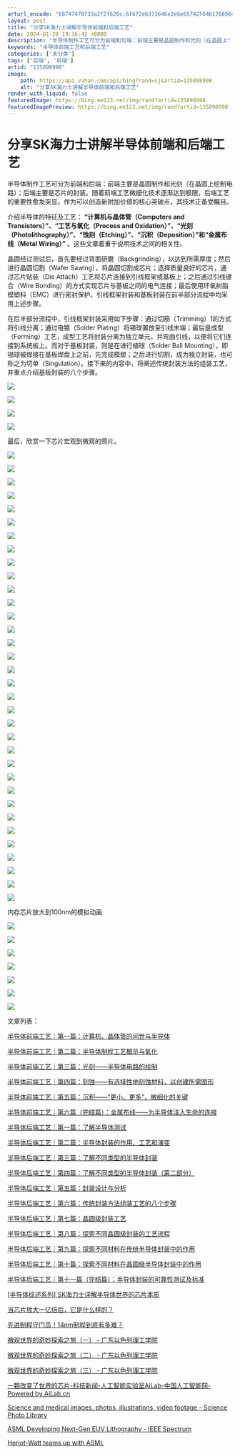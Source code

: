 ```yaml
---
arturl_encode: "68747470733a2f2f626c:6f672e6373646e2e6e65742f64617669645f3233323635362f:61727469636c652f64657461696c732f313335383938393938"
layout: post
title: "分享SK海力士讲解半导体前端和后端工艺"
date: 2024-01-28 19:36:42 +0800
description: "半导体制作工艺可分为前端和后端：前端主要是晶圆制作和光刻（在晶圆上"
keywords: "半导体前端工艺和后端工艺"
categories: ['未分类']
tags: ['后端', '前端']
artid: "135898998"
image:
    path: https://api.vvhan.com/api/bing?rand=sj&artid=135898998
    alt: "分享SK海力士讲解半导体前端和后端工艺"
render_with_liquid: false
featuredImage: https://bing.ee123.net/img/rand?artid=135898998
featuredImagePreview: https://bing.ee123.net/img/rand?artid=135898998
---
```


# 分享SK海力士讲解半导体前端和后端工艺

半导体制作工艺可分为前端和后端：前端主要是晶圆制作和光刻（在晶圆上绘制电路）；后端主要是芯片的封装。随着前端工艺微细化技术逐渐达到极限，后端工艺的重要性愈发突显。作为可以创造新附加价值的核心突破点，其技术正备受瞩目。

介绍半导体的特征及工艺：
**“计算机与晶体管（Computers and Transistors）”、“工艺与氧化（Process and Oxidation）”、“光刻（Photolithography）”、“蚀刻（Etching）”、“沉积（Deposition）”和“金属布线（Metal Wiring）”**
。这些文章着重于说明技术之间的相关性。

晶圆经过测试后，首先要经过背面研磨（Backgrinding），以达到所需厚度；然后进行晶圆切割（Wafer Sawing），将晶圆切割成芯片；选择质量良好的芯片，通过芯片贴装（Die Attach）工艺将芯片连接到引线框架或基板上；之后通过引线键合（Wire Bonding）的方式实现芯片与基板之间的电气连接；最后使用环氧树脂模塑料（EMC）进行密封保护。引线框架封装和基板封装在前半部分流程中均采用上述步骤。

在后半部分流程中，引线框架封装采用如下步骤：通过切筋（Trimming）1的方式将引线分离；通过电镀（Solder Plating）将锡球置放至引线末端；最后是成型（Forming）工艺，成型工艺将封装分离为独立单元，并弯曲引线，以便将它们连接到系统板上。而对于基板封装，则是在进行植球（Solder Ball Mounting），即锡球被焊接在基板焊盘上之前，先完成模塑；之后进行切割，成为独立封装，也可称之为切单（Singulation）。接下来的内容中，将阐述传统封装方法的组装工艺，并重点介绍基板封装的八个步骤。

![](https://i-blog.csdnimg.cn/blog_migrate/79f56e2971e53b6501ea3da19fc4c277.png)

![](https://i-blog.csdnimg.cn/blog_migrate/395f763ed9a3959929ad20a6ab3e0376.png)

![](https://i-blog.csdnimg.cn/blog_migrate/2a37740be4129fcad6f997d126c576f8.png)

![](https://i-blog.csdnimg.cn/blog_migrate/bb5ccbd5088761ffa7592c6f8e0dd29a.png)

最后，欣赏一下芯片宏观到微观的照片。

![](https://i-blog.csdnimg.cn/blog_migrate/21f2f4f05a58319ad3abd1821b2b9c55.png)

![](https://i-blog.csdnimg.cn/blog_migrate/bed9259274e0539014f3fe9cc981c618.png)

![](https://i-blog.csdnimg.cn/blog_migrate/7e04a99ea90d91251882784ee14026d8.png)

![](https://i-blog.csdnimg.cn/blog_migrate/7060ebfc131aa2687fe01778cb8a8e4b.png)

![](https://i-blog.csdnimg.cn/blog_migrate/ff28ee93aa02ace20f150dd8b8f678db.png)

![](https://i-blog.csdnimg.cn/blog_migrate/59710c847978596a31e1bcc344e1a9d3.png)

![](https://i-blog.csdnimg.cn/blog_migrate/b4bd47716e683fdeb55460e657a045c1.png)

![](https://i-blog.csdnimg.cn/blog_migrate/daba5dec7906656cda93380b1181ebe7.png)

![](https://i-blog.csdnimg.cn/blog_migrate/94541916049e58423afd4830195857c7.png)

![](https://i-blog.csdnimg.cn/blog_migrate/58fc39d13199356e3a37e6f7794e2ccf.png)

![](https://i-blog.csdnimg.cn/blog_migrate/2f164916937214db4ff09a105f957a93.png)

![](https://i-blog.csdnimg.cn/blog_migrate/03f247015f4924c014b90e45094729d9.png)

![](https://i-blog.csdnimg.cn/blog_migrate/27d9757452d3787fd8da1a105d89b871.png)

![](https://i-blog.csdnimg.cn/blog_migrate/681d7c60a2120fb7f92f9157f6424b11.png)

![](https://i-blog.csdnimg.cn/blog_migrate/5ec43577ec02742e4722caedf288bfb1.png)

![](https://i-blog.csdnimg.cn/blog_migrate/7e4d6f3910b7da8d7db6b0e0811429e9.png)

![](https://i-blog.csdnimg.cn/blog_migrate/c423c798570c86f4b0920b76bab73392.png)

![](https://i-blog.csdnimg.cn/blog_migrate/098c323bc860342d2442ac9e38d991be.png)

![](https://i-blog.csdnimg.cn/blog_migrate/17453470e9ab9410252dd836bb5d1a88.png)

![](https://i-blog.csdnimg.cn/blog_migrate/6d4db9726e0fac6e1ff14818a3ebbd3d.png)

![](https://i-blog.csdnimg.cn/blog_migrate/e4b097d6e544ae3d5c912e95b8f2f970.png)

![](https://i-blog.csdnimg.cn/blog_migrate/bd0e413668e88abd6794009d67b7b5e6.png)

![](https://i-blog.csdnimg.cn/blog_migrate/759b02e67150cd200dbaff47afe9bcb0.png)

![](https://i-blog.csdnimg.cn/blog_migrate/22e876ec79137c23fb86e10344c86b6b.png)

![](https://i-blog.csdnimg.cn/blog_migrate/0b672a38ce6f2e50569513d10ce3d510.png)

![](https://i-blog.csdnimg.cn/blog_migrate/f2f2e363c9c896614b0e703476eac62a.png)

![](https://i-blog.csdnimg.cn/blog_migrate/317a4619039c17e310f81ecdfd3c62a3.png)

![](https://i-blog.csdnimg.cn/blog_migrate/8e27bd227d0cbb46bf3f78cad47b4684.png)

![](https://i-blog.csdnimg.cn/blog_migrate/1b16886f1e0c660c4c9708b00c7a2e1d.png)

![](https://i-blog.csdnimg.cn/blog_migrate/ea62151f0cabd95d83f140912bf7f7b6.png)

![](https://i-blog.csdnimg.cn/blog_migrate/c702eef040e0f8260c6f954d4cc02b69.png)

![](https://i-blog.csdnimg.cn/blog_migrate/3de7e2bc8e519a8c385b95588b59bda8.png)

![](https://i-blog.csdnimg.cn/blog_migrate/1843330f1dfc56d5da0b6ce55f1ac814.png)

![](https://i-blog.csdnimg.cn/blog_migrate/5f3410d26a1e7e95d8b55593d50b71db.png)

内存芯片放大到100nm的模拟动画

![](https://i-blog.csdnimg.cn/blog_migrate/686fbd7be76c6834cd1ffb8ffcfa285b.png)

![](https://i-blog.csdnimg.cn/blog_migrate/0de6809fc26f5bab9e0700b182a00f4d.png)

![](https://i-blog.csdnimg.cn/blog_migrate/f7c795a72ba0b98a04b714c11a80dc47.png)

![](https://i-blog.csdnimg.cn/blog_migrate/667d41cf00d660dc1c78edbb2ae12eb7.png)

![](https://i-blog.csdnimg.cn/blog_migrate/604d0adea7763f2536b85600884c990f.png)

![](https://i-blog.csdnimg.cn/blog_migrate/19b37d0aa9c2ac63c8e78d1298c7f017.png)

![](https://i-blog.csdnimg.cn/blog_migrate/5d7667a9318ee9ba5d61ce0c5d42a54b.png)

文章列表：

[半导体前端工艺｜第一篇：计算机、晶体管的问世与半导体](https://mp.weixin.qq.com/s?__biz=MzUxMzA2MzgwMA==&mid=2247500195&idx=1&sn=2edf85bb8b4114befa22d393b7e2cd85 "半导体前端工艺｜第一篇：计算机、晶体管的问世与半导体")

[半导体前端工艺｜第二篇：半导体制程工艺概览与氧化](https://mp.weixin.qq.com/s?__biz=MzUxMzA2MzgwMA==&mid=2247500273&idx=1&sn=fcb896dba869f76e34b9a9475a2b5734 "半导体前端工艺｜第二篇：半导体制程工艺概览与氧化")

[半导体前端工艺｜第三篇：光刻——半导体电路的绘制](https://mp.weixin.qq.com/s?__biz=MzUxMzA2MzgwMA==&mid=2247500307&idx=1&sn=b2fbd0b8644c47612ba0db933f2a4aad "半导体前端工艺｜第三篇：光刻——半导体电路的绘制")

[半导体前端工艺｜第四篇：刻蚀——有选择性地刻蚀材料，以创建所需图形](https://mp.weixin.qq.com/s?__biz=MzUxMzA2MzgwMA==&mid=2247500330&idx=1&sn=6db87a3dea0a2df38ad8d044f358ff78 "半导体前端工艺｜第四篇：刻蚀——有选择性地刻蚀材料，以创建所需图形")

[半导体前端工艺｜第五篇：沉积——“更小、更多”，微细化的关键](https://mp.weixin.qq.com/s?__biz=MzUxMzA2MzgwMA==&mid=2247500501&idx=1&sn=12928a9bddc6de90dc9e1832c3ba02cc "半导体前端工艺｜第五篇：沉积——“更小、更多”，微细化的关键")

[半导体前端工艺｜第六篇（完结篇）：金属布线——为半导体注入生命的连接](https://mp.weixin.qq.com/s?__biz=MzUxMzA2MzgwMA==&mid=2247500610&idx=1&sn=fcf209b714880f078eb2d168b7952b82 "半导体前端工艺｜第六篇（完结篇）：金属布线——为半导体注入生命的连接")

[半导体后端工艺｜第一篇：了解半导体测试](https://mp.weixin.qq.com/s?__biz=MzUxMzA2MzgwMA==&mid=2247500899&idx=1&sn=0f13ff4be7adf74152de685a6c8078e2 "半导体后端工艺｜第一篇：了解半导体测试")

[半导体后端工艺｜第二篇：半导体封装的作用、工艺和演变](https://mp.weixin.qq.com/s?__biz=MzUxMzA2MzgwMA==&mid=2247500909&idx=1&sn=5b50b0c9ab1d4329d73e3f27408ec0cb "半导体后端工艺｜第二篇：半导体封装的作用、工艺和演变")

[半导体后端工艺｜第三篇：了解不同类型的半导体封装](https://mp.weixin.qq.com/s/NwzrJjYgBU4wQxF3c-5baQ "半导体后端工艺｜第三篇：了解不同类型的半导体封装")

[半导体后端工艺｜第四篇：了解不同类型的半导体封装（第二部分）](https://mp.weixin.qq.com/s?__biz=MzUxMzA2MzgwMA==&mid=2247501215&idx=1&sn=635c675315d55818a571d5c2f07a5a8b "半导体后端工艺｜第四篇：了解不同类型的半导体封装（第二部分）")

[半导体后端工艺｜第五篇：封装设计与分析](https://mp.weixin.qq.com/s/qYPhswuZTSMaoYDupdXhxw "半导体后端工艺｜第五篇：封装设计与分析")

[半导体后端工艺｜第六篇：传统封装方法组装工艺的八个步骤](https://mp.weixin.qq.com/s/iv8J6hbzQAw98h-4zt07gA "半导体后端工艺｜第六篇：传统封装方法组装工艺的八个步骤")

[半导体后端工艺｜第七篇：晶圆级封装工艺](https://mp.weixin.qq.com/s/f4NJTjtM5dyvi2elLYFbPw "半导体后端工艺｜第七篇：晶圆级封装工艺")

[半导体后端工艺｜第八篇：探索不同晶圆级封装的工艺流程](https://mp.weixin.qq.com/s/IjjEUdSi6DLyKC-S9LxbkQ "半导体后端工艺｜第八篇：探索不同晶圆级封装的工艺流程")

[半导体后端工艺｜第九篇：探索不同材料在传统半导体封装中的作用](https://mp.weixin.qq.com/s/GBL2Yvn2cvV8GFrd_P2b3g "半导体后端工艺｜第九篇：探索不同材料在传统半导体封装中的作用")

[半导体后端工艺｜第十篇：探索不同材料在晶圆级半导体封装中的作用](https://mp.weixin.qq.com/s/85YYbmoCdyVPn9VBpEG0Aw "半导体后端工艺｜第十篇：探索不同材料在晶圆级半导体封装中的作用")

[半导体后端工艺｜第十一篇（完结篇）：半导体封装的可靠性测试及标准](https://mp.weixin.qq.com/s/gxtp2g8qHdbDJ9aokmI9Zw "半导体后端工艺｜第十一篇（完结篇）：半导体封装的可靠性测试及标准")

[[半导体综述系列] SK海力士详解半导体世界的芯片本质](https://mp.weixin.qq.com/s/NIGtlSTFSTt9_x0l50UMYw "[半导体综述系列] SK海力士详解半导体世界的芯片本质")

[当芯片放大一亿倍后，它是什么样的？](https://www.zhihu.com/zvideo/1625072534474412032 "当芯片放大一亿倍后，它是什么样的？")

[先进制程守门员！14nm制程到底有多难？](https://dl.ccf.org.cn/video/videoDetail.html?_ack=1&id=6749599043618816 "先进制程守门员！14nm制程到底有多难？")

[微观世界的奇妙探索之旅（一） - 广东以色列理工学院](https://www.gtiit.edu.cn/viewNews_1216.aspx "微观世界的奇妙探索之旅（一） - 广东以色列理工学院")

[微观世界的奇妙探索之旅（二） - 广东以色列理工学院](https://www.gtiit.edu.cn/viewNews_2531.aspx "微观世界的奇妙探索之旅（二） - 广东以色列理工学院")

[微观世界的奇妙探索之旅（三） - 广东以色列理工学院](https://www.gtiit.edu.cn/viewNews.aspx?flowNo=2594 "微观世界的奇妙探索之旅（三） - 广东以色列理工学院")

[一颗改变了世界的芯片-科技新闻-人工智能实验室AiLab-中国人工智能网-Powered by AiLab.cn](http://ailab.cn/20240409149276_1/ "一颗改变了世界的芯片-科技新闻-人工智能实验室AiLab-中国人工智能网-Powered by AiLab.cn")

[Science and medical images, photos, illustrations, video footage - Science Photo Library](https://www.sciencephoto.com/ "Science and medical images, photos, illustrations, video footage - Science Photo Library")

[ASML Developing Next-Gen EUV Lithography - IEEE Spectrum](https://spectrum.ieee.org/asml-developing-next-gen-euv-lithography "ASML Developing Next-Gen EUV Lithography - IEEE Spectrum")

[Heriot-Watt teams up with ASML](https://www.electronicsweekly.com/news/business/heriot-watt-teams-asml-2021-03/ "Heriot-Watt teams up with ASML")
